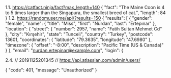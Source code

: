 1.1.
https://catfact.ninja/fact?max_length=140
{
    "fact": "The Maine Coon is 4 to 5 times larger than the Singapura, the smallest breed of cat.",
    "length": 84
}
1.2.
https://randomuser.me/api/?results=150
{
    "results": [
        {
            "gender": "female",
            "name": {
                "title": "Miss",
                "first": "Nurdan",
                "last": "Ertepınar"
            },
            "location": {
                "street": {
                    "number": 2957,
                    "name": "Fatih Sultan Mehmet Cd"
                },
                "city": "Kırşehir",
                "state": "Tunceli",
                "country": "Turkey",
                "postcode": 13601,
                "coordinates": {
                    "latitude": "79.3635",
                    "longitude": "47.6980"
                },
                "timezone": {
                    "offset": "-8:00",
                    "description": "Pacific Time (US & Canada)"
                }
            },
            "email": "nurdan.ertepinar@example.com",
            "login": {
          
2.4.
// 20191125201345
// https://api.atlassian.com/admin/users/

{
  "code": 401,
  "message": "Unauthorized"
}